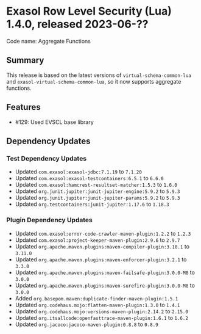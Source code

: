 # Exasol Row Level Security (Lua) 1.4.0, released 2023-06-??

Code name: Aggregate Functions

## Summary

This release is based on the latest versions of `virtual-schema-common-lua` and `exasol-virtual-schema-common-lua`, so it now supports aggregate functions.

## Features

* #129: Used EVSCL base library

## Dependency Updates

### Test Dependency Updates

* Updated `com.exasol:exasol-jdbc:7.1.19` to `7.1.20`
* Updated `com.exasol:exasol-testcontainers:6.5.1` to `6.6.0`
* Updated `com.exasol:hamcrest-resultset-matcher:1.5.3` to `1.6.0`
* Updated `org.junit.jupiter:junit-jupiter-engine:5.9.2` to `5.9.3`
* Updated `org.junit.jupiter:junit-jupiter-params:5.9.2` to `5.9.3`
* Updated `org.testcontainers:junit-jupiter:1.17.6` to `1.18.3`

### Plugin Dependency Updates

* Updated `com.exasol:error-code-crawler-maven-plugin:1.2.2` to `1.2.3`
* Updated `com.exasol:project-keeper-maven-plugin:2.9.6` to `2.9.7`
* Updated `org.apache.maven.plugins:maven-compiler-plugin:3.10.1` to `3.11.0`
* Updated `org.apache.maven.plugins:maven-enforcer-plugin:3.2.1` to `3.3.0`
* Updated `org.apache.maven.plugins:maven-failsafe-plugin:3.0.0-M8` to `3.0.0`
* Updated `org.apache.maven.plugins:maven-surefire-plugin:3.0.0-M8` to `3.0.0`
* Added `org.basepom.maven:duplicate-finder-maven-plugin:1.5.1`
* Updated `org.codehaus.mojo:flatten-maven-plugin:1.3.0` to `1.4.1`
* Updated `org.codehaus.mojo:versions-maven-plugin:2.14.2` to `2.15.0`
* Updated `org.itsallcode:openfasttrace-maven-plugin:1.6.1` to `1.6.2`
* Updated `org.jacoco:jacoco-maven-plugin:0.8.8` to `0.8.9`
